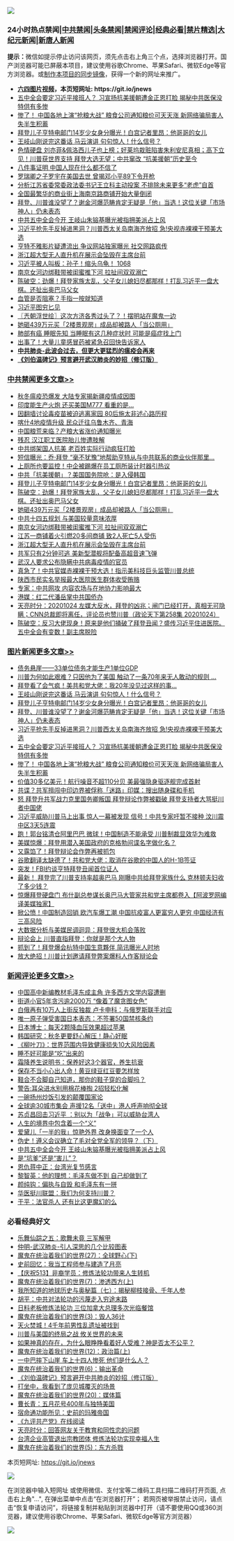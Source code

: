 ![](https://raw.githubusercontent.com/fqnews/bnews/master/64photo/fqnews-qr.jpg)

<div id="tt">
<h3>24小时热点禁闻|<a href="#%E4%B8%AD%E5%85%B1%E7%A6%81%E9%97%BB%E6%9B%B4%E5%A4%9A%E6%96%87%E7%AB%A0">中共禁闻</a>|<a href="#%E5%9B%BE%E7%89%87%E6%96%B0%E9%97%BB%E6%9B%B4%E5%A4%9A%E6%96%87%E7%AB%A0">头条禁闻</a>|<a href="#%E6%96%B0%E9%97%BB%E8%AF%84%E8%AE%BA%E6%9B%B4%E5%A4%9A%E6%96%87%E7%AB%A0">禁闻评论|<a href="#%E5%BF%85%E7%9C%8B%E7%BB%8F%E5%85%B8%E5%A5%BD%E6%96%87">经典必看|<a href="/video.md#%E7%A6%81%E7%89%87%E7%B2%BE%E9%80%89">禁片精选</a>|<a href="https://github.com/fqnews/djy/blob/master/gb/nf1351518.md#1">大纪元新闻</a>|<a href="https://github.com/fqnews/ntdtv/blob/master/gb/prog204.md#1">新唐人新闻</a></h3>
<div><b>提示：</b>微信如提示停止访问该网页，须先点击右上角三个点，选择浏览器打开。国产浏览器可能已屏蔽本项目，建议使用谷歌Chrome、苹果Safari、微软Edge等官方浏览器。或<a href="https://github.com/fqnews/bnews/blob/master/%E5%88%B6%E4%BD%9Cgit%E7%A6%81%E9%97%BB%E9%95%9C%E5%83%8F.md">制作本项目的同步镜像</a>，获得一个新的网址来推广。</div>
<ul>
<li><b><a href="http://d1.bdrive.tk/64.mp4" target="_blank">六四图片视频</a>，本页短网址: https://git.io/jnews</b></li>
<li><a href="/topimagenews/20201025/1420116.md">五中全会要定习近平接班人？ 习宣扬抗美援朝遭金正恩打脸 揭秘中共医保没特供有多惨</a></li>
<li><a href="/topimagenews/20201025/1420081.md">惨了！ 中国各地上演“抢粮大战” 粮食公司通知粮价可天天涨 新网络骗局害人失半生积蓄</a></li>
<li><a href="/comments/20201026/1420284.md">拜登儿子亨特电邮门14岁少女身分曝光！白宫记者里昂：他哥哥的女儿</a></li>
<li><a href="/topimagenews/20201026/1420376.md">王岐山刚说完这番话 马云演讲 句句惊人！什么信号？</a></li>
<li><a href="/bannedvideo/20201026/1420286.md">色情硬盘 刘亦菲&佩洛西儿子也上榜；好莱坞栽赃陷害朱利安尼真相；高下立见！川普获世界支持 拜登大选无望；中共窜改 “抗美援朝”历史至今</a></li>
<li><a href="/comments/20201025/1420118.md">八件事证明 中国人现在什么都不信了</a></li>
<li><a href="/headline/20201025/1420115.md">罗瑞卿之子罗宇在美国去世 曾揭邓小平89下令开枪</a></li>
<li><a href="/baitai/20201025/1420043.md">分析江苏省委常委政法委书记王立科主动投案 不排除未来更多“老虎”自首</a></li>
<li><a href="/finance/20201026/1420222.md">全国最繁华的商业街上海南京路商铺开始大量倒闭</a></li>
<li><a href="/topimagenews/20201026/1420234.md">拜登、川普谁没望了？谢金河爆范畴肯定无疑是「他」当选！这位关键「市场神人」仍未表态</a></li>
<li><a href="/comments/20201026/1420315.md">中共五中全会今开 王岐山朱镕基曝光被指拥美派占上风</a></li>
<li><a href="/topimagenews/20201026/1420202.md">习近平抢先手反掉进黑洞？川普西太关岛南海齐放招 急!央视赤裸裸干预美大选</a></li>
<li><a href="/cnnews/20201026/1420275.md">亨特不雅影片疑遭流出 争议网站独家曝光 社交网路疯传</a></li>
<li><a href="/cbnews/20201026/1420210.md">浙江超大型无人直升机在展示会坠毁在主席台前</a></li>
<li><a href="/bannedvideo/20201026/1420295.md">习近平被人叫板：孙子！缩头乌龟！ 1068</a></li>
<li><a href="/cbnews/20201026/1420212.md">南京女河边绑鞋带被闺蜜推下河 拉扯间双双溺亡</a></li>
<li><a href="/cbnews/20201026/1420280.md">陈破空：劲爆！拜登家族太乱，父子女儿媳妇尽都那样！打乱习近平一盘大棋。还扯出奥巴马父女</a></li>
<li><a href="/comments/20201025/1419985.md">血管是否阻塞？手指一按就知道</a></li>
<li><a href="/baitai/20201026/1420335.md">习近平图穷匕见</a></li>
<li><a href="/ssgc/20201026/1420247.md">〖兲朝浮世绘〗这次方济各秀过头了？！摆明站在魔鬼一边</a></li>
<li><a href="/cbnews/20201026/1420267.md">她砸439万元买「2楼景观房」成品却被路人「当公厕用」</a></li>
<li><a href="/lifebaike/20201026/1420243.md">肺部有癌 睡眠先知 当睡眠有这几种症状时 可能是癌症找上门</a></li>
<li><a href="/health/20201025/1420009.md">出事了！大量儿童感冒药被紧急召回快告诉家人</a></li>
<li><b><a href="/comments/20200211/1275071.md" target="_blank">中共肺炎-此波会过去，但更大更猛烈的瘟疫会再来</a></b></li>
<li><b><a href="/comments/20200207/1272816.md" target="_blank">《刘伯温碑记》预言避开武汉肺炎的妙招（修订版）</a></b></li>
</ul>
</div>

<div class="catlist">
<h3><a href="/cbnews/" target="_blank">中共禁闻</a><span><a href="/cbnews/" target="_blank" rel="nofollow">更多文章>></a></span></h3>
<ul>
<li><a href="/cbnews/20201026/1420479.md" target="_blank">秋冬瘟疫恐爆发 大陆专家揭新疆疫情成因图</a></li>
<li><a href="/cbnews/20201026/1420445.md" target="_blank">印度能生产火炮 还买美国M777 看重的是&#8230;</a></li>
<li><a href="/cbnews/20201026/1420444.md" target="_blank">因翻墙讨论毒疫苗被迫逃离家园 80后施太非述心路历程</a></li>
<li><a href="/cbnews/20201026/1420443.md" target="_blank">喀什4地疫情升级 民众迁往乌鲁木齐、青海</a></li>
<li><a href="/cbnews/20201026/1420442.md" target="_blank">中国粮荒来临？产粮大省涨价通知曝光</a></li>
<li><a href="/cbnews/20201026/1420404.md" target="_blank">残忍 汉江职工医院胎儿惨遭肢解</a></li>
<li><a href="/cbnews/20201026/1420377.md" target="_blank">中共绑架国人抗美 老百姓实际行动疯狂打脸</a></li>
<li><a href="/cbnews/20201026/1420338.md" target="_blank">短信曝光：乔·拜登 “毫不犹豫”地帮助亨特从与中共联系的商业伙伴那里&#8230;</a></li>
<li><a href="/cbnews/20201026/1420337.md" target="_blank">上厕所也要监控！中企被踢爆在员工厕所装计时器引热议</a></li>
<li><a href="/cbnews/20201026/1420293.md" target="_blank">中共「抗美援朝」？美国国务院呛：是入侵韩国</a></li>
<li><a href="/comments/20201026/1420284.md" target="_blank">拜登儿子亨特电邮门14岁少女身分曝光！白宫记者里昂：他哥哥的女儿</a></li>
<li><a href="/cbnews/20201026/1420280.md" target="_blank">陈破空：劲爆！拜登家族太乱，父子女儿媳妇尽都那样！打乱习近平一盘大棋。还扯出奥巴马父女</a></li>
<li><a href="/cbnews/20201026/1420267.md" target="_blank">她砸439万元买「2楼景观房」成品却被路人「当公厕用」</a></li>
<li><a href="/cbnews/20201026/1420231.md" target="_blank">中共十四五规划 与美国较量意味浓厚</a></li>
<li><a href="/cbnews/20201026/1420212.md" target="_blank">南京女河边绑鞋带被闺蜜推下河 拉扯间双双溺亡</a></li>
<li><a href="/cbnews/20201026/1420211.md" target="_blank">江苏一商铺着火引燃20多间商铺 致2人死亡5人受伤</a></li>
<li><a href="/cbnews/20201026/1420210.md" target="_blank">浙江超大型无人直升机在展示会坠毁在主席台前</a></li>
<li><a href="/cbnews/20201026/1420185.md" target="_blank">共军只有2分钟可逃 美新型潜舰将配备高超音速飞弹</a></li>
<li><a href="/cbnews/20201025/1420143.md" target="_blank">武汉人要求公布隐瞒中共病毒疫情的官员</a></li>
<li><a href="/cbnews/20201025/1419952.md" target="_blank">真急了！中共官媒赤裸裸干预大选！指示美科技巨头监管川普总统</a></li>
<li><a href="/cbnews/20201025/1419886.md" target="_blank">陕西市民实名举报最大医院医生群体收受贿赂</a></li>
<li><a href="/cbnews/20201025/1419857.md" target="_blank">专家：中共网攻 内容农场与在地协力影响最大</a></li>
<li><a href="/cbnews/20201025/1419856.md" target="_blank">港媒：红二代潘岳掌中共国侨办</a></li>
<li><a href="/cbnews/20201025/1419825.md" target="_blank">天亮时分：20201024 左媒大反水，拜登的凶兆；闸门已经打开，真相无可隐瞒；CNN总裁即将离任，评论员也赞川普（政论天下第258集 20201024）</a></li>
<li><a href="/cbnews/20201025/1419778.md" target="_blank">陈破空：反习大佬现身！原来是他们捅破了拜登丑闻？盛传习近平住进医院。五中全会有变数！副主席脱险</a></li>

</ul>
</div>
<div class="catlist">
<h3><a href="/topimagenews/" target="_blank">图片新闻</a><span><a href="/topimagenews/" target="_blank" rel="nofollow">更多文章>></a></span></h3>
<ul>
<li><a href="/topimagenews/20201026/1420478.md" target="_blank">债务悬崖——33单位债务才能生产1单位GDP</a></li>
<li><a href="/topimagenews/20201026/1420441.md" target="_blank">川普为何如此艰难？只因他为了美国 触动了一条70年来无人敢动的规则 &#8230;</a></li>
<li><a href="/topimagenews/20201026/1420440.md" target="_blank">拜登看了会气疯！美共和党大佬：我20年没见过这样的事…</a></li>
<li><a href="/topimagenews/20201026/1420376.md" target="_blank">王岐山刚说完这番话 马云演讲 句句惊人！什么信号？</a></li>
<li><a href="/comments/20201026/1420284.md" target="_blank">拜登儿子亨特电邮门14岁少女身分曝光！白宫记者里昂：他哥哥的女儿</a></li>
<li><a href="/topimagenews/20201026/1420234.md" target="_blank">拜登、川普谁没望了？谢金河爆范畴肯定无疑是「他」当选！这位关键「市场神人」仍未表态</a></li>
<li><a href="/topimagenews/20201026/1420202.md" target="_blank">习近平抢先手反掉进黑洞？川普西太关岛南海齐放招 急!央视赤裸裸干预美大选</a></li>
<li><a href="/topimagenews/20201025/1420116.md" target="_blank">五中全会要定习近平接班人？ 习宣扬抗美援朝遭金正恩打脸 揭秘中共医保没特供有多惨</a></li>
<li><a href="/topimagenews/20201025/1420081.md" target="_blank">惨了！ 中国各地上演“抢粮大战” 粮食公司通知粮价可天天涨 新网络骗局害人失半生积蓄</a></li>
<li><a href="/topimagenews/20201025/1419905.md" target="_blank">价值30多亿美元！航行噪音不超110分贝 美最强隐身驱逐舰完成首射</a></li>
<li><a href="/topimagenews/20201025/1419885.md" target="_blank">共谍？共军擅闯中印边界被俘称「迷路」印媒：搜出随身碟和手机</a></li>
<li><a href="/topimagenews/20201025/1419696.md" target="_blank">怒 拜登升共军战力克里国务卿叛国 拜登辩论作弊被戳破 拜登支持者大骂挺川者中国佬</a></li>
<li><a href="/topimagenews/20201024/1419632.md" target="_blank">习近平威胁川普马上出事 惊人一幕被发现 信号！中共专家吁暂不接种 汶川震中区3天5连震</a></li>
<li><a href="/topimagenews/20201024/1419580.md" target="_blank">跑！郭台铭清仓阿里巴巴 微球！中国制造不能承受 川普制裁显效华为难救</a></li>
<li><a href="/topimagenews/20201024/1419448.md" target="_blank">美媒惊爆：拜登用潜入美国政府的克格勃间谍名字做化名？</a></li>
<li><a href="/topimagenews/20201024/1419418.md" target="_blank">又露馅了！拜登辩论会作弊再被抓包</a></li>
<li><a href="/topimagenews/20201024/1419395.md" target="_blank">谷歌翻译太缺德了！共和党大佬：取消在谷歌的中国人的H-1B签证</a></li>
<li><a href="/topimagenews/20201024/1419394.md" target="_blank">突发！FBI约谈亨特拜登丑闻首位证人</a></li>
<li><a href="/topimagenews/20201024/1419175.md" target="_blank">最新！ 拜登完了川普支持率超奥巴马 刚曝中共给拜登家族什么 克林顿夫妇收了多少钱？</a></li>
<li><a href="/topimagenews/20201024/1419161.md" target="_blank">惊爆拜登硬盘门 布什副总参谋长奥巴马大管家共和党主席都卷入【阿波罗网编译美媒独家】</a></li>
<li><a href="/topimagenews/20201023/1419001.md" target="_blank">掀公愤！中国制造回销 欧汽车爆工潮 中国抗疫富人更富穷人更穷 中国经济有三高风险</a></li>
<li><a href="/topimagenews/20201023/1418941.md" target="_blank">大数据分析与美媒民调迴异：拜登很大机会落败</a></li>
<li><a href="/topimagenews/20201023/1418912.md" target="_blank">辩论会上 川普直指拜登：你就是那个大人物</a></li>
<li><a href="/topimagenews/20201023/1418753.md" target="_blank">抓到了！拜登爆会杭特中国生意夥伴 简讯曝光人时地</a></li>
<li><a href="/topimagenews/20201023/1418752.md" target="_blank">放大绝招！川普计划邀请拜登弊案爆料人作客辩论会</a></li>

</ul>
</div>
<div class="catlist">
<h3><a href="/comments/" target="_blank">新闻评论</a><span><a href="/comments/" target="_blank" rel="nofollow">更多文章>></a></span></h3>
<ul>
<li><a href="/comments/20201026/1420483.md" target="_blank">中国高中新编教材毛泽东成主角 许多西方文学内容遭删</a></li>
<li><a href="/comments/20201026/1420474.md" target="_blank">街道小官5年贪污逾2000万 “像着了魔贪图女色”</a></li>
<li><a href="/comments/20201026/1420473.md" target="_blank">白俄再有10万人上街反独裁 卢卡申科：与俄罗斯联手对应</a></li>
<li><a href="/comments/20201026/1420467.md" target="_blank">唯一原子弹受害国日本表态：不签署50国禁核条约</a></li>
<li><a href="/comments/20201026/1420466.md" target="_blank">日本博士：每天2颗降血压效果超过苹果</a></li>
<li><a href="/comments/20201026/1420465.md" target="_blank">韩国研究：秋冬更要舒心解压！静心好眠</a></li>
<li><a href="/comments/20201026/1420464.md" target="_blank">《柳叶刀》：世界范围内导致健康损失10大风险因素</a></li>
<li><a href="/comments/20201026/1420463.md" target="_blank">睡不好可能是“吃”出来的</a></li>
<li><a href="/comments/20201026/1420462.md" target="_blank">霜降养生说明书：保养好这3个器官，养生抗衰</a></li>
<li><a href="/comments/20201026/1420437.md" target="_blank">保存不当小心出人命！黄豆绿豆红豆要怎样放</a></li>
<li><a href="/comments/20201026/1420436.md" target="_blank">鞋合不合脚自己知道，那你的鞋子穿的合脚吗？</a></li>
<li><a href="/comments/20201026/1420435.md" target="_blank">警告:耳朵进水别用棉花棒掏 2招轻松化解</a></li>
<li><a href="/comments/20201026/1420413.md" target="_blank">一碗扬州炒饭引发的颠覆国家论</a></li>
<li><a href="/comments/20201026/1420411.md" target="_blank">全球逾30城市集会 声援12名「送中」港人呼声响彻全球</a></li>
<li><a href="/comments/20201026/1420410.md" target="_blank">苏贞昌回击习近平 ：别以为「战争」可以威胁台湾人</a></li>
<li><a href="/comments/20201026/1420406.md" target="_blank">人生的境界中包含着一个“义”</a></li>
<li><a href="/comments/20201026/1420351.md" target="_blank">爱黛儿「一半的我」惊艳外界 改身换面变了一个人</a></li>
<li><a href="/comments/20201026/1420325.md" target="_blank">伪史！遵义会议确立了毛对全党全军的领导？（下）</a></li>
<li><a href="/comments/20201026/1420315.md" target="_blank">中共五中全会今开 王岐山朱镕基曝光被指拥美派占上风</a></li>
<li><a href="/comments/20201026/1420310.md" target="_blank">是“坑爹”还是“害儿”？</a></li>
<li><a href="/comments/20201026/1420309.md" target="_blank">恩仇蒋中正：台湾光复节感言</a></li>
<li><a href="/comments/20201026/1420300.md" target="_blank">黎智英：他的理想：毛泽东做不到 自己却做到了</a></li>
<li><a href="/comments/20201026/1420299.md" target="_blank">颜纯钩：偏执与自毁 和毛泽东有一拼</a></li>
<li><a href="/comments/20201026/1420298.md" target="_blank">华医挺川联盟：我们为何支持川普？</a></li>
<li><a href="/comments/20201026/1420297.md" target="_blank">于平：法官杀人 还有比这更魔幻的么</a></li>

</ul>
</div>

<div class="catlist">
<h3>必看经典好文</h3>
<ul>
<li><a href="/tculture/20170715/791820.md" target="_blank">乐舞仙踪之五：歌舞未竟 三军解甲</a></li>
<li><a href="/comments/20200620/1347687.md" target="_blank">仲明-武汉肺炎-引人深思的几个比较图表</a></li>
<li><a href="/comments/20181224/1052333.md" target="_blank">魔鬼在统治着我们的世界(27)：全球野心(下)</a></li>
<li><a href="/aomi/history/20141104/323033.md" target="_blank">史前回忆：我当工程师参与建造了月亮</a></li>
<li><a href="/cbnews/20200518/1330564.md" target="_blank">【庆祝513】非裔学员：修炼法轮功带来人生转机</a></li>
<li><a href="/topimagenews/20180527/948369.md" target="_blank">魔鬼在统治着我们的世界(7)：渗透西方(上)</a></li>
<li><a href="/topimagenews/20171210/868397.md" target="_blank">我所知道的地球历史与奥秘篇（七）：揭秘柳枝接骨、千年人参</a></li>
<li><a href="/cbnews/20200720/1363328.md" target="_blank">胡平：中共对法轮功的污蔑走入穷途末路</a></li>
<li><a href="/comments/20200531/1337359.md" target="_blank">日料老板修炼法轮功 三位加拿大总理多次光临餐馆</a></li>
<li><a href="/topimagenews/20180521/945342.md" target="_blank">魔鬼在统治着我们的世界(3)：毁人36计</a></li>
<li><a href="/ccpdope/20181219/1049286.md" target="_blank">天火焚城！4千年前男性乱遗址被找到</a></li>
<li><a href="/comments/20200908/1392488.md" target="_blank">川普与美国的终局之战 攸关世界的未来</a></li>
<li><a href="/comments/20200623/1346844.md" target="_blank">如果神真的存在，为什么眼睁睁看着好人受难？神是否太不公平？</a></li>
<li><a href="/topimagenews/20180601/951286.md" target="_blank">魔鬼在统治着我们的世界(12)：政治篇(上)</a></li>
<li><a href="/cbnews/20200611/1343057.md" target="_blank">一中巴摔下山崖 车上十四人惨死 他们是什么人？</a></li>
<li><a href="/topimagenews/20180524/947358.md" target="_blank">魔鬼在统治着我们的世界(6)：输出革命</a></li>
<li><a href="/comments/20200207/1272816.md" target="_blank">《刘伯温碑记》预言避开中共肺炎的妙招（修订版）</a></li>
<li><a href="/comments/20201015/1414242.md" target="_blank">打坐中，我看到了庞贝城覆灭的场景</a></li>
<li><a href="/comments/20180725/976787.md" target="_blank">魔鬼在统治着我们的世界(20)：媒体篇</a></li>
<li><a href="/comments/20200713/1359796.md" target="_blank">曹长青：五月花号400年与独特美国</a></li>
<li><a href="/cbnews/20180711/970353.md" target="_blank">宿命通功能所见：史前的玛雅帝国</a></li>
<li><a href="/bookonline/20131116/201057.md" target="_blank">《九评共产党》在线阅读</a></li>
<li><a href="/cbnews/20200916/1397196.md" target="_blank">天亮时分：回答网友关于教育和同性恋的问题</a></li>
<li><a href="/comments/20200528/1335859.md" target="_blank">台湾企业高管退出宗教团体 修炼法轮功实现幸福人生</a></li>
<li><a href="/topimagenews/20180524/946967.md" target="_blank">魔鬼在统治着我们的世界(5)：东方杀戮</a></li>

</ul>
</div>

本页短网址: https://git.io/jnews

![](https://raw.githubusercontent.com/fqnews/bnews/master/64photo/fqnews-qr.jpg)

在浏览器中输入短网址 或使用微信、支付宝等二维码工具扫描二维码打开页面, 点击右上角"...", 在弹出菜单中点击“在浏览器打开”； 若网页被举报禁止访问，请点击“恢复申请访问”，将链接复制并粘贴到浏览器中打开（请不要使用QQ或360浏览器，建议使用谷歌Chrome、苹果Safari、微软Edge等官方浏览器）

![](https://raw.githubusercontent.com/fqnews/bnews/master/64photo/wx.jpg)